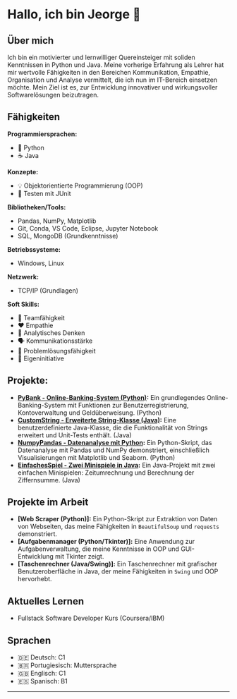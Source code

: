 # Hallo, ich bin Jeorge 👋

## Über mich

Ich bin ein motivierter und lernwilliger Quereinsteiger mit soliden Kenntnissen in Python und Java. Meine vorherige Erfahrung als Lehrer hat mir wertvolle Fähigkeiten in den Bereichen Kommunikation, Empathie, Organisation und Analyse vermittelt, die ich nun im IT-Bereich einsetzen möchte. Mein Ziel ist es, zur Entwicklung innovativer und wirkungsvoller Softwarelösungen beizutragen.

## Fähigkeiten

**Programmiersprachen:**

* 🐍 Python
* ☕ Java

**Konzepte:**

* 💡 Objektorientierte Programmierung (OOP)
* 🧪 Testen mit JUnit

**Bibliotheken/Tools:**

* Pandas, NumPy, Matplotlib
* Git, Conda, VS Code, Eclipse, Jupyter Notebook
* SQL, MongoDB (Grundkenntnisse)

**Betriebssysteme:**

* Windows, Linux

**Netzwerk:**

* TCP/IP (Grundlagen)

**Soft Skills:**

* 🤝 Teamfähigkeit
* ❤️ Empathie
* 🧠 Analytisches Denken
* 🗣️ Kommunikationsstärke
* 🧩 Problemlösungsfähigkeit
* 🚀 Eigeninitiative

## Projekte:

* **[PyBank - Online-Banking-System (Python)](https://github.com/jeorgesilva/PyBank):** Ein grundlegendes Online-Banking-System mit Funktionen zur Benutzerregistrierung, Kontoverwaltung und Geldüberweisung. (Python)
* **[CustomString - Erweiterte String-Klasse (Java)](https://github.com/jeorgesilva/CustomString):** Eine benutzerdefinierte Java-Klasse, die die Funktionalität von Strings erweitert und Unit-Tests enthält. (Java)
* **[NumpyPandas - Datenanalyse mit Python](https://github.com/jeorgesilva/NumpyPandas):** Ein Python-Skript, das Datenanalyse mit Pandas und NumPy demonstriert, einschließlich Visualisierungen mit Matplotlib und Seaborn. (Python)
* **[EinfachesSpiel - Zwei Minispiele in Java](https://github.com/jeorgesilva/EinfachesSpiel):** Ein Java-Projekt mit zwei einfachen Minispielen: Zeitumrechnung und Berechnung der Ziffernsumme. (Java)

## Projekte im Arbeit

* **[Web Scraper (Python)]:** Ein Python-Skript zur Extraktion von Daten von Webseiten, das meine Fähigkeiten in `BeautifulSoup` und `requests` demonstriert.
* **[Aufgabenmanager (Python/Tkinter)]:** Eine Anwendung zur Aufgabenverwaltung, die meine Kenntnisse in OOP und GUI-Entwicklung mit Tkinter zeigt.
* **[Taschenrechner (Java/Swing)]:** Ein Taschenrechner mit grafischer Benutzeroberfläche in Java, der meine Fähigkeiten in `Swing` und OOP hervorhebt.

## Aktuelles Lernen

* Fullstack Software Developer Kurs (Coursera/IBM)

## Sprachen

* 🇩🇪 Deutsch: C1
* 🇧🇷 Portugiesisch: Muttersprache
* 🇬🇧 Englisch: C1
* 🇪🇸 Spanisch: B1

---
